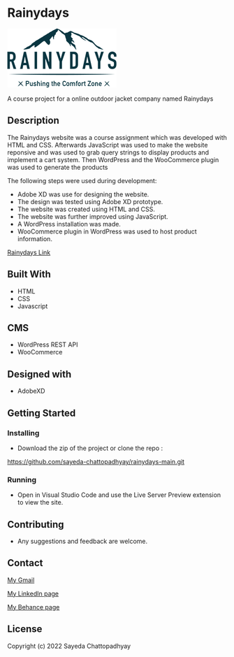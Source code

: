 # Rainydays

![image](images/rainydays_logo.png)

A course project for a online outdoor jacket company named Rainydays

## Description

The Rainydays website was a course assignment which was developed with HTML and CSS. Afterwards JavaScript was used to make the website reponsive and was used to grab query strings to display products and implement a cart system. Then WordPress and the WooCommerce plugin was used to generate the products

The following steps were used during development:

- Adobe XD was use for designing the website.
- The design was tested using Adobe XD prototype.
- The website was created using HTML and CSS.
- The website was further improved using JavaScript.
- A WordPress installation was made.
- WooCommerce plugin in WordPress was used to host product information.

<a href="https://sparkling-pavlova-fd0470.netlify.app/">Rainydays Link</a>

## Built With

- HTML
- CSS
- Javascript

## CMS

- WordPress REST API
- WooCommerce

## Designed with

- AdobeXD

## Getting Started

### Installing

- Download the zip of the project or clone the repo :

https://github.com/sayeda-chattopadhyay/rainydays-main.git

### Running

- Open in Visual Studio Code and use the Live Server Preview extension to view the site.

## Contributing

- Any suggestions and feedback are welcome.

## Contact

[My Gmail](mailto:sayeda.b@gmail.com)

[My LinkedIn page](https://www.linkedin.com/in/sayeda-chattopadhyay-7b33ba156/)

[My Behance page](https://www.behance.net/gallery/111339401/UX-Portfolio)

## License

Copyright (c) 2022 Sayeda Chattopadhyay
